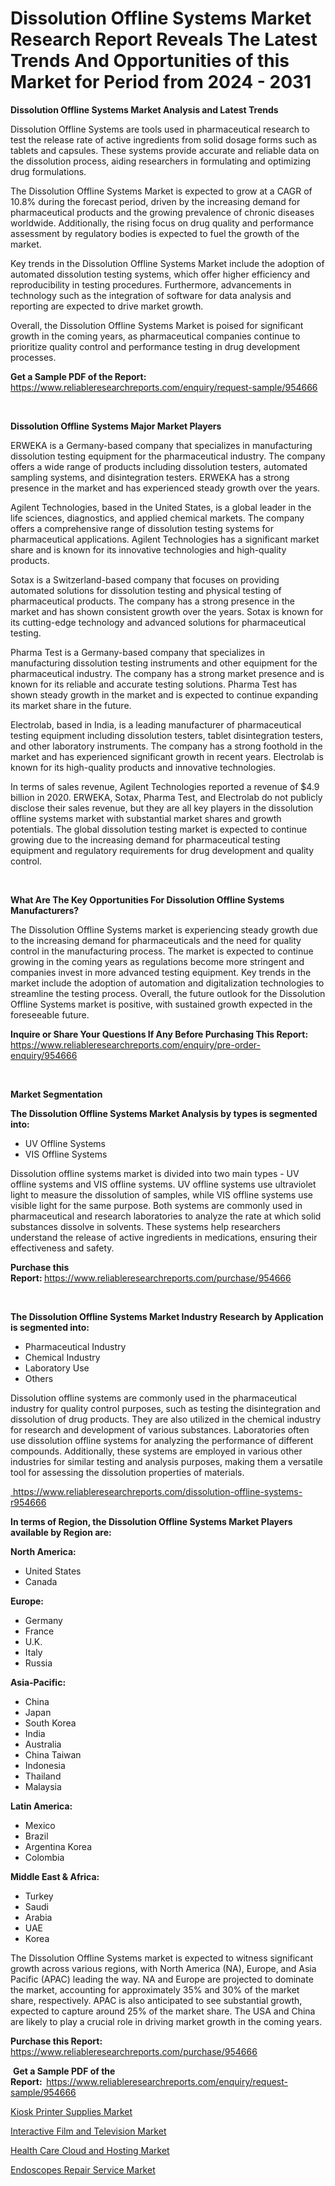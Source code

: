 <p><h1>Dissolution Offline Systems Market Research Report Reveals The Latest Trends And Opportunities of this Market for Period from 2024 - 2031</h1></p><p><strong>Dissolution Offline Systems Market Analysis and Latest Trends</strong></p>
<p><p>Dissolution Offline Systems are tools used in pharmaceutical research to test the release rate of active ingredients from solid dosage forms such as tablets and capsules. These systems provide accurate and reliable data on the dissolution process, aiding researchers in formulating and optimizing drug formulations.</p><p>The Dissolution Offline Systems Market is expected to grow at a CAGR of 10.8% during the forecast period, driven by the increasing demand for pharmaceutical products and the growing prevalence of chronic diseases worldwide. Additionally, the rising focus on drug quality and performance assessment by regulatory bodies is expected to fuel the growth of the market.</p><p>Key trends in the Dissolution Offline Systems Market include the adoption of automated dissolution testing systems, which offer higher efficiency and reproducibility in testing procedures. Furthermore, advancements in technology such as the integration of software for data analysis and reporting are expected to drive market growth.</p><p>Overall, the Dissolution Offline Systems Market is poised for significant growth in the coming years, as pharmaceutical companies continue to prioritize quality control and performance testing in drug development processes.</p></p>
<p><strong>Get a Sample PDF of the Report:&nbsp;</strong> <a href="https://www.reliableresearchreports.com/enquiry/request-sample/954666">https://www.reliableresearchreports.com/enquiry/request-sample/954666</a></p>
<p>&nbsp;</p>
<p><strong>Dissolution Offline Systems Major Market Players</strong></p>
<p><p>ERWEKA is a Germany-based company that specializes in manufacturing dissolution testing equipment for the pharmaceutical industry. The company offers a wide range of products including dissolution testers, automated sampling systems, and disintegration testers. ERWEKA has a strong presence in the market and has experienced steady growth over the years.</p><p>Agilent Technologies, based in the United States, is a global leader in the life sciences, diagnostics, and applied chemical markets. The company offers a comprehensive range of dissolution testing systems for pharmaceutical applications. Agilent Technologies has a significant market share and is known for its innovative technologies and high-quality products.</p><p>Sotax is a Switzerland-based company that focuses on providing automated solutions for dissolution testing and physical testing of pharmaceutical products. The company has a strong presence in the market and has shown consistent growth over the years. Sotax is known for its cutting-edge technology and advanced solutions for pharmaceutical testing.</p><p>Pharma Test is a Germany-based company that specializes in manufacturing dissolution testing instruments and other equipment for the pharmaceutical industry. The company has a strong market presence and is known for its reliable and accurate testing solutions. Pharma Test has shown steady growth in the market and is expected to continue expanding its market share in the future.</p><p>Electrolab, based in India, is a leading manufacturer of pharmaceutical testing equipment including dissolution testers, tablet disintegration testers, and other laboratory instruments. The company has a strong foothold in the market and has experienced significant growth in recent years. Electrolab is known for its high-quality products and innovative technologies.</p><p>In terms of sales revenue, Agilent Technologies reported a revenue of $4.9 billion in 2020. ERWEKA, Sotax, Pharma Test, and Electrolab do not publicly disclose their sales revenue, but they are all key players in the dissolution offline systems market with substantial market shares and growth potentials. The global dissolution testing market is expected to continue growing due to the increasing demand for pharmaceutical testing equipment and regulatory requirements for drug development and quality control.</p></p>
<p>&nbsp;</p>
<p><strong>What Are The Key Opportunities For Dissolution Offline Systems Manufacturers?</strong></p>
<p><p>The Dissolution Offline Systems market is experiencing steady growth due to the increasing demand for pharmaceuticals and the need for quality control in the manufacturing process. The market is expected to continue growing in the coming years as regulations become more stringent and companies invest in more advanced testing equipment. Key trends in the market include the adoption of automation and digitalization technologies to streamline the testing process. Overall, the future outlook for the Dissolution Offline Systems market is positive, with sustained growth expected in the foreseeable future.</p></p>
<p><strong>Inquire or Share Your Questions If Any Before Purchasing This Report:</strong> <a href="https://www.reliableresearchreports.com/enquiry/pre-order-enquiry/954666">https://www.reliableresearchreports.com/enquiry/pre-order-enquiry/954666</a></p>
<p>&nbsp;</p>
<p><strong>Market Segmentation</strong></p>
<p><strong>The Dissolution Offline Systems Market Analysis by types is segmented into:</strong></p>
<p><ul><li>UV Offline Systems</li><li>VIS Offline Systems</li></ul></p>
<p><p>Dissolution offline systems market is divided into two main types - UV offline systems and VIS offline systems. UV offline systems use ultraviolet light to measure the dissolution of samples, while VIS offline systems use visible light for the same purpose. Both systems are commonly used in pharmaceutical and research laboratories to analyze the rate at which solid substances dissolve in solvents. These systems help researchers understand the release of active ingredients in medications, ensuring their effectiveness and safety.</p></p>
<p><strong>Purchase this Report:&nbsp;</strong><a href="https://www.reliableresearchreports.com/purchase/954666">https://www.reliableresearchreports.com/purchase/954666</a></p>
<p>&nbsp;</p>
<p><strong>The Dissolution Offline Systems Market Industry Research by Application is segmented into:</strong></p>
<p><ul><li>Pharmaceutical Industry</li><li>Chemical Industry</li><li>Laboratory Use</li><li>Others</li></ul></p>
<p><p>Dissolution offline systems are commonly used in the pharmaceutical industry for quality control purposes, such as testing the disintegration and dissolution of drug products. They are also utilized in the chemical industry for research and development of various substances. Laboratories often use dissolution offline systems for analyzing the performance of different compounds. Additionally, these systems are employed in various other industries for similar testing and analysis purposes, making them a versatile tool for assessing the dissolution properties of materials.</p></p>
<p><a href="https://www.reliableresearchreports.com/dissolution-offline-systems-r954666">&nbsp;https://www.reliableresearchreports.com/dissolution-offline-systems-r954666</a></p>
<p><strong>In terms of Region, the Dissolution Offline Systems Market Players available by Region are:</strong></p>
<p>
    <p> <strong> North America: </strong>
        <ul>
            <li>United States</li>
            <li>Canada</li>
        </ul>
        </p> 
    <p> <strong> Europe: </strong>
        <ul>
            <li>Germany</li>
            <li>France</li>
            <li>U.K.</li>
            <li>Italy</li>
            <li>Russia</li>
        </ul>
        </p> 
    <p> <strong> Asia-Pacific: </strong>
        <ul>
            <li>China</li>
            <li>Japan</li>
            <li>South Korea</li>
            <li>India</li>
            <li>Australia</li>
            <li>China Taiwan</li>
            <li>Indonesia</li>
            <li>Thailand</li>
            <li>Malaysia</li>
        </ul>
        </p> 
    <p> <strong> Latin America: </strong>
        <ul>
            <li>Mexico</li>
            <li>Brazil</li>
            <li>Argentina Korea</li>
            <li>Colombia</li>
        </ul>
        </p> 
    <p> <strong> Middle East & Africa: </strong>
        <ul>
            <li>Turkey</li>
            <li>Saudi</li>
            <li>Arabia</li>
            <li>UAE</li>
            <li>Korea</li>
        </ul>
    </p>
    </p>
<p><p>The Dissolution Offline Systems market is expected to witness significant growth across various regions, with North America (NA), Europe, and Asia Pacific (APAC) leading the way. NA and Europe are projected to dominate the market, accounting for approximately 35% and 30% of the market share, respectively. APAC is also anticipated to see substantial growth, expected to capture around 25% of the market share. The USA and China are likely to play a crucial role in driving market growth in the coming years.</p></p>
<p><strong>Purchase this Report: </strong><a href="https://www.reliableresearchreports.com/purchase/954666">https://www.reliableresearchreports.com/purchase/954666</a></p>
<p>&nbsp;<strong>Get a Sample PDF of the Report:&nbsp;&nbsp;</strong><a href="https://www.reliableresearchreports.com/enquiry/request-sample/954666">https://www.reliableresearchreports.com/enquiry/request-sample/954666</a></p>
<p><strong></strong></p>
<p><p><a href="https://github.com/mahnoor2003/Market-Research-Report-List-5/blob/main/kiosk-printer-supplies-market.md">Kiosk Printer Supplies Market</a></p><p><a href="https://github.com/lawrenceWatkins654/Market-Research-Report-List-1/blob/main/interactive-film-and-television-market.md">Interactive Film and Television Market</a></p><p><a href="https://github.com/BryceTownsendr/Market-Research-Report-List-6/blob/main/health-care-cloud-and-hosting-market.md">Health Care Cloud and Hosting Market</a></p><p><a href="https://github.com/francesprichey/Market-Research-Report-List-1/blob/main/endoscopes-repair-service-market.md">Endoscopes Repair Service Market</a></p></p>